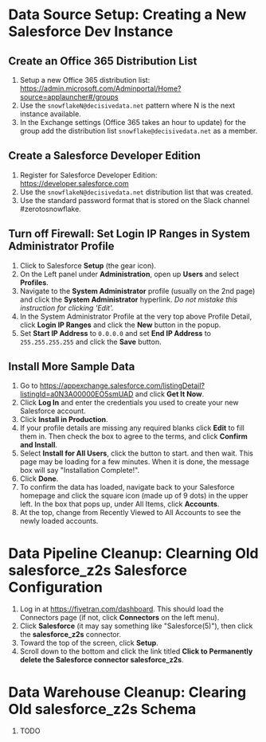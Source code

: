 # Data Source Setup: Creating a New Salesforce Dev Instance

## Create an Office 365 Distribution List

1. Setup a new Office 365 distribution list: https://admin.microsoft.com/Adminportal/Home?source=applauncher#/groups
2. Use the `snowflakeN@decisivedata.net` pattern where N is the next instance available.
3. In the Exchange settings (Office 365 takes an hour to update) for the group add the distribution list `snowflake@decisivedata.net` as a member.

## Create a Salesforce Developer Edition

1. Register for Salesforce Developer Edition: https://developer.salesforce.com
2. Use the `snowflakeN@decisivedata.net` distribution list that was created.
3. Use the standard password format that is stored on the Slack channel #zerotosnowflake.

## Turn off Firewall: Set Login IP Ranges in System Administrator Profile

1. Click to Salesforce **Setup** (the gear icon).
2. On the Left panel under **Administration**, open up **Users** and select **Profiles**.
3. Navigate to the **System Administrator** profile (usually on the 2nd page) and click the **System Administrator** hyperlink. *Do not mistake this instruction for clicking 'Edit'.*
4. In the System Administrator Profile at the very top above Profile Detail, click **Login IP Ranges** and click the **New** button in the popup.
5. Set **Start IP Address** to `0.0.0.0` and set **End IP Address** to `255.255.255.255` and click the **Save** button.

## Install More Sample Data 

1. Go to https://appexchange.salesforce.com/listingDetail?listingId=a0N3A00000EO5smUAD and click **Get It Now**.
2. Click **Log In** and enter the credentials you used to create your new Salesforce account.
2. Click **Install in Production**.
3. If your profile details are missing any required blanks click **Edit** to fill them in. Then check the box to agree to the terms, and click **Confirm and Install**.
4. Select **Install for All Users**, click the button to start. and then wait. This page may be loading for a few minutes. When it is done, the message box will say "Installation Complete!".
5. Click **Done**.
6. To confirm the data has loaded, navigate back to your Salesforce homepage and click the square icon (made up of 9 dots) in the upper left. In the box that pops up, under All Items, click **Accounts**.
7. At the top, change from Recently Viewed to All Accounts to see the newly loaded accounts.

# Data Pipeline Cleanup: Clearning Old salesforce_z2s Salesforce Configuration

1. Log in at https://fivetran.com/dashboard. This should load the Connectors page (if not, click **Connectors** on the left menu).
2. Click **Salesforce** (it may say something like "Salesforce(5)"), then click the **salesforce_z2s** connector.
3. Toward the top of the screen, click **Setup**.
4. Scroll down to the bottom and click the link titled **Click to Permanently delete the Salesforce connector salesforce_z2s**.

# Data Warehouse Cleanup: Clearing Old salesforce_z2s Schema

1. TODO
